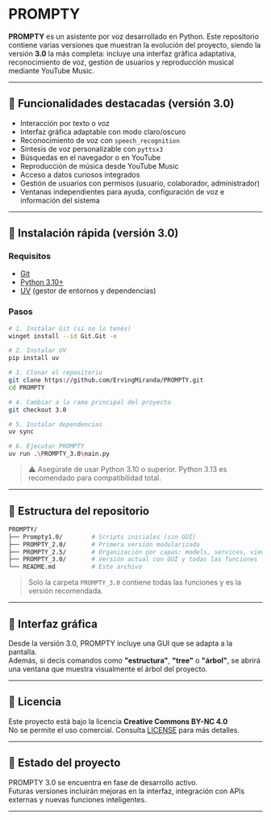 # PROMPTY

**PROMPTY** es un asistente por voz desarrollado en Python. Este repositorio contiene varias versiones que muestran la evolución del proyecto, siendo la versión **3.0** la más completa: incluye una interfaz gráfica adaptativa, reconocimiento de voz, gestión de usuarios y reproducción musical mediante YouTube Music.

---

## 🧠 Funcionalidades destacadas (versión 3.0)

- Interacción por texto o voz
- Interfaz gráfica adaptable con modo claro/oscuro
- Reconocimiento de voz con `speech_recognition`
- Síntesis de voz personalizable con `pyttsx3`
- Búsquedas en el navegador o en YouTube
- Reproducción de música desde YouTube Music
- Acceso a datos curiosos integrados
- Gestión de usuarios con permisos (usuario, colaborador, administrador)
- Ventanas independientes para ayuda, configuración de voz e información del sistema

---

## 🚀 Instalación rápida (versión 3.0)

### Requisitos

- [Git](https://git-scm.com/)
- [Python 3.10+](https://www.python.org/)
- [UV](https://github.com/astral-sh/uv) (gestor de entornos y dependencias)

### Pasos

```bash
# 1. Instalar Git (si no lo tenés)
winget install --id Git.Git -e

# 2. Instalar UV
pip install uv

# 3. Clonar el repositorio
git clone https://github.com/ErvingMiranda/PROMPTY.git
cd PROMPTY

# 4. Cambiar a la rama principal del proyecto
git checkout 3.0

# 5. Instalar dependencias
uv sync

# 6. Ejecutar PROMPTY
uv run .\PROMPTY_3.0\main.py
```

> ⚠️ Asegúrate de usar Python 3.10 o superior. Python 3.13 es recomendado para compatibilidad total.

---

## 📁 Estructura del repositorio

```bash
PROMPTY/
├── Prompty1.0/        # Scripts iniciales (sin GUI)
├── PROMPTY_2.0/       # Primera versión modularizada
├── PROMPTY_2.5/       # Organización por capas: models, services, views
├── PROMPTY_3.0/       # Versión actual con GUI y todas las funciones
└── README.md          # Este archivo
```

> Solo la carpeta `PROMPTY_3.0` contiene todas las funciones y es la versión recomendada.

---

## 🎨 Interfaz gráfica

Desde la versión 3.0, PROMPTY incluye una GUI que se adapta a la pantalla.  
Además, si decís comandos como **"estructura"**, **"tree"** o **"árbol"**, se abrirá una ventana que muestra visualmente el árbol del proyecto.

---

## 📜 Licencia

Este proyecto está bajo la licencia **Creative Commons BY-NC 4.0**  
No se permite el uso comercial. Consulta [LICENSE](LICENSE) para más detalles.

---

## 🚧 Estado del proyecto

PROMPTY 3.0 se encuentra en fase de desarrollo activo.  
Futuras versiones incluirán mejoras en la interfaz, integración con APIs externas y nuevas funciones inteligentes.

---